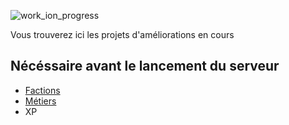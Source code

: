 
![work_ion_progress](https://github.com/NathanDestrez/Minecraft_Big_Aventure/assets/113355529/50739577-6b4a-4086-911b-d5d194077454)

Vous trouverez ici les projets d'améliorations en cours

## Nécéssaire avant le lancement du serveur
- [Factions](https://github.com/NathanDestrez/Minecraft_Big_Aventure/tree/3bf91169c26eea1056a422a48a50dd5f5248c4f9/Work%20in%20progress/Factions)
- [Métiers](https://github.com/NathanDestrez/Minecraft_Big_Aventure/tree/3bf91169c26eea1056a422a48a50dd5f5248c4f9/Work%20in%20progress/M%C3%A9tiers)
- XP

